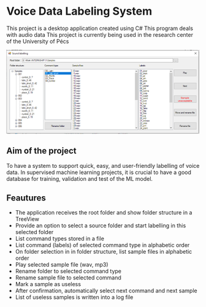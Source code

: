 # Voice Data Labeling System

This project is a desktop application created using C#
This program deals with audio data 
This project is currently being used in the research center of the University of Pécs

![Alt text](./screenshot.PNG?raw=true "Optional Title")

## Aim of the project

To have a system to support quick, easy, and user-friendly labelling of voice data.
In supervised machine learning projects, it is crucial to have a good database for training, validation
and test of the ML model.

## Feautures

- The application receives the root folder and show folder structure in a TreeView 
- Provide an option to select a source folder and start labelling in this selected folder
- List command types stored in a file
- List command (labels) of selected command type in alphabetic order
- On folder selection in in folder structure, list sample files in alphabetic order
- Play selected sample file (wav, mp3)
- Rename folder to selected command type
- Rename sample file to selected command
- Mark a sample as useless
- After confirmation, automatically select next command and next sample
- List of useless samples is written into a log file



